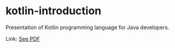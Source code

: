 # kotlin-introduction
Presentation of Kotlin programming language for Java developers.

Link:
[See PDF](kotlin-presentation.pdf)
